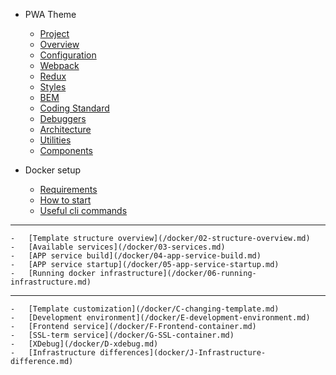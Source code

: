-   PWA Theme
    -   [Project](/theme/01-Project.md)
    -   [Overview](/theme/02-Overview.md)
    -   [Configuration](/theme/03-Configuration.md)
    -   [Webpack](/theme/04-Webpack.md)
    -   [Redux](/theme/05-Redux.md)
    -   [Styles](/theme/06-Styles.md)
    -   [BEM](/theme/07-BEM.md)
    -   [Coding Standard](/theme/08-Standard.md)
    -   [Debuggers](/theme/09-Debuggers.md)
    -   [Architecture](/theme/10-Architecture.md)
    -   [Utilities](/theme/11-Utilities.md)
    -   [Components](/theme/12-Components.md)

-   Docker setup
    -   [Requirements](/docker/A-requirements.md)
    -   [How to start](/docker/01-how-to-start.md)
    -   [Useful cli commands](/docker/B-cli-commands.md)

  * * *

    -   [Template structure overview](/docker/02-structure-overview.md)
    -   [Available services](/docker/03-services.md)
    -   [APP service build](/docker/04-app-service-build.md)
    -   [APP service startup](/docker/05-app-service-startup.md)
    -   [Running docker infrastructure](/docker/06-running-infrastructure.md)

  * * *

    -   [Template customization](/docker/C-changing-template.md)
    -   [Development environment](/docker/E-development-environment.md)
    -   [Frontend service](/docker/F-Frontend-container.md)
    -   [SSL-term service](/docker/G-SSL-container.md)
    -   [XDebug](/docker/D-xdebug.md)
    -   [Infrastructure differences](docker/J-Infrastructure-difference.md)
